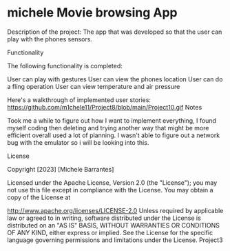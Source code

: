# michele Movie browsing App
Description of the project: The app that was developed so that the user can play with the phones sensors. 

Functionality

The following functionality is completed:

User can play with gestures
User can view the phones location
User can do a fling operation
User can view temperature and air pressure

Here's a walkthrough of implemented user stories: 
https://github.com/m1chele11/Project8/blob/main/Project10.gif
Notes

Took me a while to figure out how I want to implement everything, I found myself coding then deleting and trying another way that might be more efficient overall used a lot of planning. I wasn't able to figure out a network bug with the emulator so i will be looking into this. 

License

Copyright [2023] [Michele Barrantes]

Licensed under the Apache License, Version 2.0 (the "License"); you may not use this file except in compliance with the License. You may obtain a copy of the License at

http://www.apache.org/licenses/LICENSE-2.0
Unless required by applicable law or agreed to in writing, software distributed under the License is distributed on an "AS IS" BASIS, WITHOUT WARRANTIES OR CONDITIONS OF ANY KIND, either express or implied. See the License for the specific language governing permissions and limitations under the License. Project3
